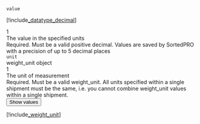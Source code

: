 <div class="property">
    <div class="name"><code>value</code></div>
    <div class="type">

[!include[_datatype_decimal](_datatype_decimal.md)]
</div>
    <div class="occurs">1</div>
    <div class="description">The value in the specified units</div>
    <div class="validation">Required. Must be a valid positive decimal. Values are saved by SortedPRO with a precision of up to 5 decimal places</div>
</div>
<div class="property">
    <div class="name"><code>unit</code></div>
    <div class="type">weight_unit object</div>
    <div class="occurs">1</div>
    <div class="description">The unit of measurement</div>
    <div class="validation">Required. Must be a valid weight_unit. All units specified within a single shipment must be the same, i.e. you cannot combine weight_unit values within a single shipment.</div>     
    <div class="dropdown"> 
        <button onclick="dropFunction(this)">Show values</button>
        <div class="dropdown-content">

[!include[_weight_unit](_weight_unit.md)]
</div>
    </div>              
</div>